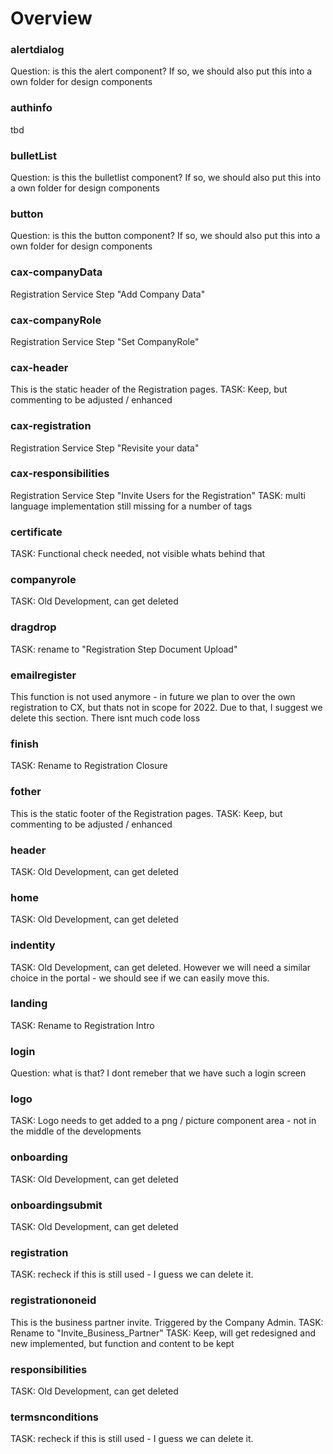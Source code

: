 # Overview

### alertdialog
Question: is this the alert component? If so, we should also put this into a own folder for design components


### authinfo
tbd


### bulletList
Question: is this the bulletlist component? If so, we should also put this into a own folder for design components


### button
Question: is this the button component? If so, we should also put this into a own folder for design components


### cax-companyData
 Registration Service Step "Add Company Data"


### cax-companyRole
 Registration Service Step "Set CompanyRole"


### cax-header
 This is the static header of the Registration pages.
 TASK: Keep, but commenting to be adjusted / enhanced


### cax-registration
 Registration Service Step "Revisite your data"


### cax-responsibilities
 Registration Service Step "Invite Users for the Registration"
 TASK: multi language implementation still missing for a number of tags


### certificate
 TASK: Functional check needed, not visible whats behind that


### companyrole
 TASK: Old Development, can get deleted


### dragdrop
 TASK: rename to "Registration Step Document Upload"


### emailregister
 This function is not used anymore - in future we plan to over the own registration to CX, but thats not in scope for 2022. Due to that, I suggest we delete this section. There isnt much code loss


### finish
 TASK: Rename to Registration Closure


### fother
 This is the static footer of the Registration pages.
 TASK: Keep, but commenting to be adjusted / enhanced


### header
 TASK: Old Development, can get deleted


### home
 TASK: Old Development, can get deleted


### indentity
 TASK: Old Development, can get deleted. However we will need a similar choice in the portal - we should see if we can easily move this.


### landing
 TASK: Rename to Registration Intro 


### login
 Question: what is that? I dont remeber that we have such a login screen


### logo
 TASK: Logo needs to get added to a png / picture component area - not in the middle of the developments


### onboarding
 TASK: Old Development, can get deleted


### onboardingsubmit
 TASK: Old Development, can get deleted


### registration
  TASK: recheck if this is still used - I guess we can delete it.


### registrationoneid
 This is the business partner invite. Triggered by the Company Admin.
 TASK: Rename to "Invite_Business_Partner"
 TASK: Keep, will get redesigned and new implemented, but function and content to be kept
 

### responsibilities
 TASK: Old Development, can get deleted


### termsnconditions
 TASK: recheck if this is still used - I guess we can delete it.
